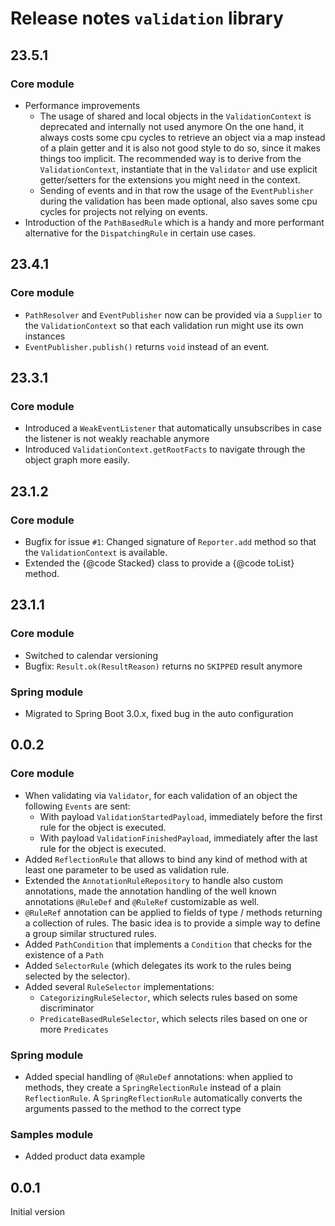 # Release notes `validation` library


## 23.5.1

### Core module

- Performance improvements
  - The usage of shared and local objects in the `ValidationContext` is deprecated and internally not used anymore
    On the one hand, it always costs some cpu cycles to retrieve an object via a map instead of a plain getter and
    it is also not good style to do so, since it makes things too implicit. The recommended way is to derive from
    the `ValidationContext`, instantiate that in the `Validator` and use explicit getter/setters for the extensions
    you might need in the context.
  - Sending of events and in that row the usage of the `EventPublisher` during the validation has been made optional,
    also saves some cpu cycles for projects not relying on events.
- Introduction of the `PathBasedRule` which is a handy and more performant alternative for the `DispatchingRule` in
  certain use cases.


## 23.4.1

### Core module

- `PathResolver` and `EventPublisher` now can be provided via a `Supplier` to the `ValidationContext` so that
   each validation run might use its own instances
-  `EventPublisher.publish()` returns `void` instead of an event.


## 23.3.1

### Core module

- Introduced a `WeakEventListener` that automatically unsubscribes in case the listener is not weakly reachable anymore
- Introduced `ValidationContext.getRootFacts` to navigate through the object graph more easily.

## 23.1.2

### Core module

- Bugfix for issue `#1`: Changed signature of `Reporter.add` method so that the `ValidationContext` is available. 
- Extended the {@code Stacked} class to provide a {@code toList} method.


## 23.1.1

### Core module

- Switched to calendar versioning
- Bugfix: `Result.ok(ResultReason)` returns no `SKIPPED` result anymore

### Spring module

- Migrated to Spring Boot 3.0.x, fixed bug in the auto configuration


## 0.0.2 

### Core module

- When validating via `Validator`, for each validation of an object the following `Events` are sent:
  - With payload `ValidationStartedPayload`, immediately before the first rule for the object is executed.
  - With payload `ValidationFinishedPayload`, immediately after the last rule for the object is executed.
- Added `ReflectionRule` that allows to bind any kind of method with at least one parameter to be used as
  validation rule. 
- Extended the `AnnotationRuleRepository` to handle also custom annotations, made the annotation handling of
  the well known annotations `@RuleDef` and `@RuleRef` customizable as well.
- `@RuleRef` annotation can be applied to fields of type / methods returning a collection of rules. The basic
  idea is to provide a simple way to define a group similar structured rules.
- Added `PathCondition` that implements a `Condition` that checks for the existence of a `Path`
- Added `SelectorRule` (which delegates its work to the rules being selected by the selector).
- Added several `RuleSelector` implementations:
  - `CategorizingRuleSelector`, which selects rules based on some discriminator
  - `PredicateBasedRuleSelector`, which selects riles based on one or more `Predicates`


### Spring module

- Added special handling of `@RuleDef` annotations: when applied to methods, they create a `SpringRelectionRule`
  instead of a plain `ReflectionRule`. A `SpringReflectionRule` automatically converts the arguments passed to 
  the method to the correct type 

### Samples module

- Added product data example


## 0.0.1

Initial version